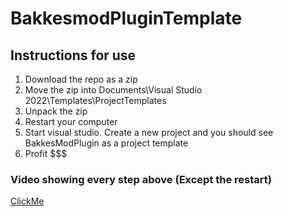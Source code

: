 # BakkesmodPluginTemplate

## Instructions for use
 1. Download the repo as a zip 
 2. Move the zip into Documents\Visual Studio 2022\Templates\ProjectTemplates
 3. Unpack the zip 
 4. Restart your computer
 5. Start visual studio. Create a new project and you should see BakkesModPlugin as a project template
 6. Profit $$$

### Video showing every step above (Except the restart)
[ClickMe](https://youtu.be/Pd3Sa5VWEmc)
